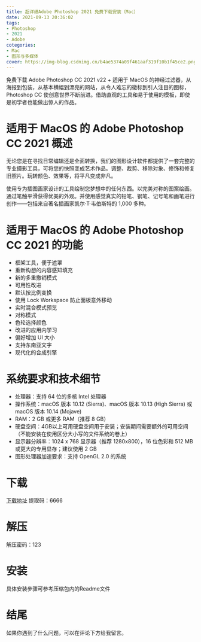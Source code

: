 ```yaml
---
title: 超详细Adobe Photoshop 2021 免费下载安装（Mac）
date: 2021-09-13 20:36:02
tags:
- Photoshop
- 2021
- Adobe
cotegories: 
- Mac
- 图形与多媒体
cover: https://img-blog.csdnimg.cn/b4ae5374a09f461aaf319f10b1f45ce2.png
---
```


免费下载 Adob​​e Photoshop CC 2021 v22 + 适用于 MacOS 的神经过滤器，从海报到包装，从基本横幅到漂亮的网站，从令人难忘的徽标到引人注目的图标，Photoshop CC 使创意世界不断前进。借助直观的工具和易于使用的模板，即使是初学者也能做出惊人的作品。

# 适用于 MacOS 的 Adob​​e Photoshop CC 2021 概述
无论您是在寻找日常编辑还是全面转换，我们的图形设计软件都提供了一套完整的专业摄影工具，可将您的快照变成艺术作品。调整、裁剪、移除对象、修饰和修复旧照片。玩转颜色、效果等，将平凡变成非凡。

使用专为插图画家设计的工具绘制您梦想中的任何东西。以完美对称的图案绘画。通过笔触平滑获得优美的外观。并使用感觉真实的铅笔、钢笔、记号笔和画笔进行创作——包括来自著名插画家凯尔·T·韦伯斯特的 1,000 多种。

# 适用于 MacOS 的 Adob​​e Photoshop CC 2021 的功能
- 框架工具，便于遮罩
- 重新构想的内容感知填充
- 新的多重撤销模式
- 可用性改进
- 默认按比例变换
- 使用 Lock Workspace 防止面板意外移动
- 实时混合模式预览
- 对称模式
- 色轮选择颜色
- 改进的应用内学习
- 偏好增加 UI 大小
- 支持东南亚文字
- 现代化的合成引擎

# 系统要求和技术细节
- 处理器：支持 64 位的多核 Intel 处理器
- 操作系统：macOS 版本 10.12 (Sierra)、macOS 版本 10.13 (High Sierra) 或 macOS 版本 10.14 (Mojave)
- RAM：2 GB 或更多 RAM（推荐 8 GB）
- 硬盘空间：4GB以上可用硬盘空间用于安装；安装期间需要额外的可用空间（不能安装在使用区分大小写的文件系统的卷上）
- 显示器分辨率：1024 x 768 显示器（推荐 1280x800），16 位色彩和 512 MB 或更大的专用显存；建议使用 2 GB
- 图形处理器加速要求：支持 OpenGL 2.0 的系统

# 下载
[下载地址](https://pan.baidu.com/s/1tKeqbyqWaf0g9xv0lwgPZA)
提取码：6666

# 解压
解压密码：123

# 安装
具体安装步骤可参考压缩包内的Readme文件

# 结尾
如果你遇到了什么问题，可以在评论下方给我留言。
